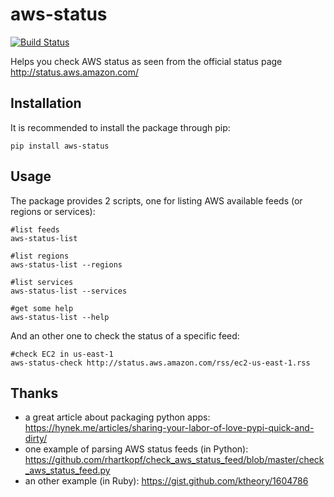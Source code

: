 aws-status
==========

[![Build Status](https://travis-ci.org/jbbarth/aws-status.svg?branch=master)](https://travis-ci.org/jbbarth/aws-status)

Helps you check AWS status as seen from the official status page http://status.aws.amazon.com/

Installation
------------

It is recommended to install the package through pip:
```
pip install aws-status
```

Usage
-----

The package provides 2 scripts, one for listing AWS available feeds (or regions or services):
```
#list feeds
aws-status-list

#list regions
aws-status-list --regions

#list services
aws-status-list --services

#get some help
aws-status-list --help
```

And an other one to check the status of a specific feed:
```
#check EC2 in us-east-1
aws-status-check http://status.aws.amazon.com/rss/ec2-us-east-1.rss
```

Thanks
------

- a great article about packaging python apps: https://hynek.me/articles/sharing-your-labor-of-love-pypi-quick-and-dirty/
- one example of parsing AWS status feeds (in Python): https://github.com/rhartkopf/check_aws_status_feed/blob/master/check_aws_status_feed.py
- an other example (in Ruby): https://gist.github.com/ktheory/1604786
